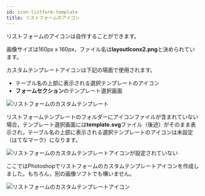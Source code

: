 ```yaml
---
id: icon-listform-template
title: リストフォームのアイコン
---
```


リストフォームのアイコンは自作することができます。

画像サイズは160px x 160px，ファイル名は**layoutIconx2.png**と決められています。

カスタムテンプレートアイコンは下記の場面で使用されます。

* テーブル名の上部に表示される選択テンプレートのアイコン
* **フォームセクション**のテンプレート選択画面

![リストフォームのカスタムテンプレート](assets/en/custom-listform/custom-listform-template.png)

リストフォームテンプレートのフォルダーにアイコンファイルが含まれていない場合，テンプレート選択画面には**template.svg**ファイル（後述）がそのまま表示され，テーブル名の上部に表示される選択テンプレートのアイコンは未設定（はてなマーク）になります。

![リストフォームのカスタムテンプレートアイコンが設定されていない](assets/en/custom-listform/missing-listform-icon-custom-template.png)

ここではPhotoshopでリストフォームのカスタムテンプレートアイコンを作成しました。もちろん，別の画像ソフトでも構いません。

![リストフォームのカスタムテンプレートアイコン](assets/en/custom-listform/custom-list-form-icon.png)